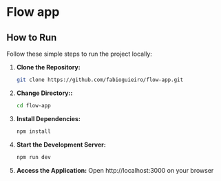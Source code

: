 # Flow app

## How to Run

Follow these simple steps to run the project locally:

1. **Clone the Repository:**

    ```bash
    git clone https://github.com/fabioguieiro/flow-app.git
    ```

2. **Change Directory::**

    ```bash
    cd flow-app

    ```

3. **Install Dependencies:**

    ```bash
    npm install

    ```

4. **Start the Development Server:**

    ```bash
    npm run dev

    ```

5. **Access the Application:**
   Open http://localhost:3000 on your browser
